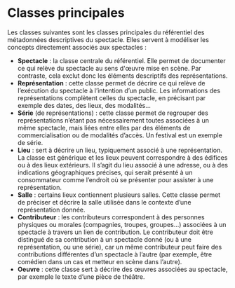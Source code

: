 # Classes principales

Les classes suivantes sont les classes principales du référentiel des métadonnées descriptives du spectacle. Elles servent à modéliser les concepts directement associés aux spectacles : 

* **Spectacle** : la classe centrale du référentiel. Elle permet de documenter ce qui relève du spectacle au sens d'œuvre mise en scène. Par contraste, cela exclut donc les éléments descriptifs des représentations.
* **Représentation** : cette classe permet de décrire ce qui relève de l’exécution du spectacle à l’intention d’un public. Les informations des représentations complètent celles du spectacle, en précisant par exemple des dates, des lieux, des modalités…
* **Série** (de représentations) : cette classe permet de regrouper des représentations n’étant pas nécessairement toutes associées à un même spectacle, mais liées entre elles par des éléments de commercialisation ou de modalités d’accès. Un festival est un exemple de série.
* **Lieu** : sert à décrire un lieu, typiquement associé à une représentation. La classe est générique et les lieux peuvent correspondre à des édifices ou à des lieux extérieurs. Il s’agit du lieu associé à une adresse, ou à des indications géographiques précises, qui serait présenté à un consommateur comme l’endroit où se présenter pour assister à une représentation.
* **Salle** : certains lieux contiennent plusieurs salles. Cette classe permet de préciser et décrire la salle utilisée dans le contexte d’une représentation donnée.
* **Contributeur** : les contributeurs correspondent à des personnes physiques ou morales (compagnies, troupes, groupes…) associées à un spectacle à travers un lien de contribution. Le contributeur doit être distingué de sa contribution à un spectacle donné (ou à une représentation, ou une série), car un même contributeur peut faire des contributions différentes d’un spectacle à l’autre (par exemple, être comédien dans un cas et metteur en scène dans l’autre).
* **Oeuvre** : cette classe sert à décrire des œuvres associées au spectacle, par exemple le texte d’une pièce de théâtre.
